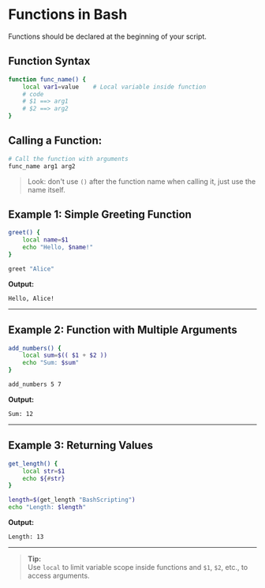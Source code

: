 # Functions in Bash

Functions should be declared at the beginning of your script.

## Function Syntax

```bash
function func_name() {
    local var1=value    # Local variable inside function
    # code
    # $1 ==> arg1
    # $2 ==> arg2
}
```

## Calling a Function:
```bash
# Call the function with arguments
func_name arg1 arg2
```
> Look: don't use `()` after the function name when calling it, just use the name itself.
## Example 1: Simple Greeting Function

```bash
greet() {
    local name=$1
    echo "Hello, $name!"
}

greet "Alice"
```

**Output:**
```
Hello, Alice!
```

---

## Example 2: Function with Multiple Arguments

```bash
add_numbers() {
    local sum=$(( $1 + $2 ))
    echo "Sum: $sum"
}

add_numbers 5 7
```

**Output:**
```
Sum: 12
```

---

## Example 3: Returning Values

```bash
get_length() {
    local str=$1
    echo ${#str}
}

length=$(get_length "BashScripting")
echo "Length: $length"
```

**Output:**
```
Length: 13
```

---

> **Tip:**  
> Use `local` to limit variable scope inside functions and `$1`, `$2`, etc., to access arguments.

